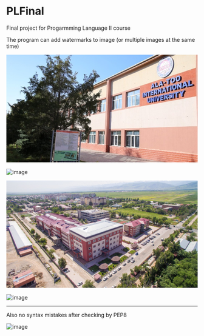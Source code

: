 # PLFinal

Final project for Progarmming Language II course

The program can add watermarks to image (or multiple images at the same time)

<img src=https://github.com/IndiRow/PLFinal/blob/main/images/univ2.jpg style="width:800px;"/>

![image](https://user-images.githubusercontent.com/39675003/170834894-10a25a60-30ef-4e26-93ab-ac836e4dc048.png)

<img src="https://github.com/IndiRow/PLFinal/blob/main/images/univ1.jpg" style="width:800px;"/>

![image](https://user-images.githubusercontent.com/39675003/170834926-5c9b9e94-7a07-40e5-a9f6-338d4b388319.png)

<hr>

Also no syntax mistakes after checking by PEP8

![image](https://user-images.githubusercontent.com/39675003/170835618-e36373b7-8e02-41d3-9d21-13df279260fb.png)
